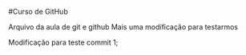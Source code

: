 #Curso de GitHub

Arquivo da aula de git e github
Mais uma modificação para testarmos

Modificação para teste commit 1;

